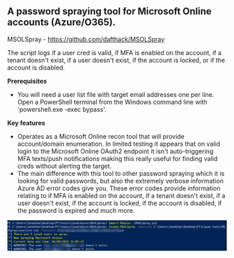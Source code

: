 ## A password spraying tool for Microsoft Online accounts (Azure/O365). 

MSOLSpray - https://github.com/dafthack/MSOLSpray

The script logs if a user cred is valid, if MFA is enabled on the account, if a tenant doesn't exist, if a user doesn't exist, if the account is locked, or if the account is disabled.

**Prerequisites** 
* You will need a user list file with target email addresses one per line. Open a PowerShell terminal from the Windows command line with 'powershell.exe -exec bypass'.

**Key features**
* Operates as a Microsoft Online recon tool that will provide account/domain enumeration. In limited testing it appears that on valid login to the Microsoft Online OAuth2 endpoint it isn't auto-triggering MFA texts/push notifications making this really useful for finding valid creds without alerting the target.
* The main difference with this tool to other password spraying which it is looking for valid passwords, but also the extremely verbose information Azure AD error codes give you. These error codes provide information relating to if MFA is enabled on the account, if a tenant doesn't exist, if a user doesn't exist, if the account is locked, if the account is disabled, if the password is expired and much more.


![Import Module](https://github.com/JonathanScheinert/Cloud_PT_Tools/blob/main/Azure/Screenshots/MSOLSpray_1.png)


